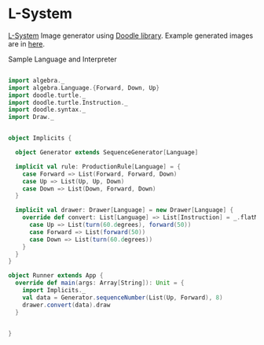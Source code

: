 # L-System


[L-System](https://en.wikipedia.org/wiki/L-system)
Image generator using [Doodle library](https://github.com/creativescala/doodle).
Example generated images are in [here](https://github.com/samdvr/L-System/tree/master/examples).

Sample Language and Interpreter

```scala

import algebra._
import algebra.Language.{Forward, Down, Up}
import doodle.turtle._
import doodle.turtle.Instruction._
import doodle.syntax._
import Draw._


object Implicits {

  object Generator extends SequenceGenerator[Language]

  implicit val rule: ProductionRule[Language] = {
    case Forward => List(Forward, Forward, Down)
    case Up => List(Up, Up, Down)
    case Down => List(Down, Forward, Down)
  }

  implicit val drawer: Drawer[Language] = new Drawer[Language] {
    override def convert: List[Language] => List[Instruction] = _.flatMap {
      case Up => List(turn(60.degrees), forward(50))
      case Forward => List(forward(50))
      case Down => List(turn(60.degrees))
    }
  }
}

object Runner extends App {
  override def main(args: Array[String]): Unit = {
    import Implicits._
    val data = Generator.sequenceNumber(List(Up, Forward), 8)
    drawer.convert(data).draw
  }


}

``` 

[L-System]: https://en.wikipedia.org/wiki/L-system


